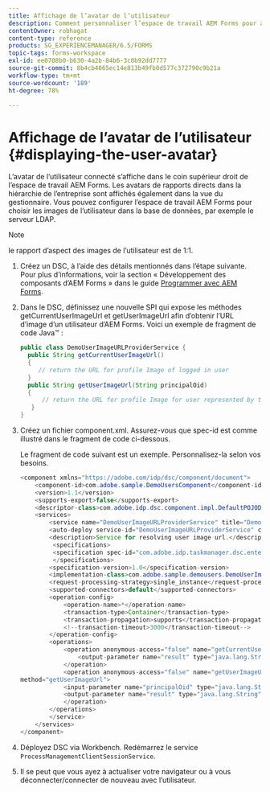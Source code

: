 ```yaml
---
title: Affichage de l’avatar de l’utilisateur
description: Comment personnaliser l’espace de travail AEM Forms pour afficher l’image d’un utilisateur connecté.
contentOwner: robhagat
content-type: reference
products: SG_EXPERIENCEMANAGER/6.5/FORMS
topic-tags: forms-workspace
exl-id: ee0708b0-b630-4a2b-84b6-3c0b92dd7777
source-git-commit: 8b4cb4065ec14e813b49fb0d577c372790c9b21a
workflow-type: tm+mt
source-wordcount: '189'
ht-degree: 78%

---
```


# Affichage de l’avatar de l’utilisateur {#displaying-the-user-avatar}

L’avatar de l’utilisateur connecté s’affiche dans le coin supérieur droit de l’espace de travail AEM Forms. Les avatars de rapports directs dans la hiérarchie de l’entreprise sont affichés également dans la vue du gestionnaire. Vous pouvez configurer l’espace de travail AEM Forms pour choisir les images de l’utilisateur dans la base de données, par exemple le serveur LDAP.

>[!NOTE]
>
>le rapport d’aspect des images de l’utilisateur est de 1:1.

1. Créez un DSC, à l’aide des détails mentionnés dans l’étape suivante. Pour plus d’informations, voir la section « Développement des composants d’AEM Forms » dans le guide [Programmer avec AEM Forms](https://www.adobe.com/go/learn_aemforms_programming_63_fr).
1. Dans le DSC, définissez une nouvelle SPI qui expose les méthodes getCurrentUserImageUrl et getUserImageUrl afin d’obtenir l’URL d’image d’un utilisateur d’AEM Forms. Voici un exemple de fragment de code Java™ :

   ```java
   public class DemoUserImageURLProviderService {
     public String getCurrentUserImageUrl()
     {
        // return the URL for profile Image of logged in user
     }
     public String getUserImageUrl(String principalOid)
     {
         // return the URL for profile Image for user represented by this principal Oid
      }
   }
   ```

1. Créez un fichier component.xml. Assurez-vous que spec-id est comme illustré dans le fragment de code ci-dessous.

   Le fragment de code suivant est un exemple. Personnalisez-la selon vos besoins.

   ```java
   <component xmlns="https://adobe.com/idp/dsc/component/document">
       <component-id>com.adobe.sample.DemoUsersComponent</component-id>
       <version>1.1</version>
       <supports-export>false</supports-export>
       <descriptor-class>com.adobe.idp.dsc.component.impl.DefaultPOJODescriptorImpl</descriptor-class>
       <services>
           <service name="DemoUserImageURLProviderService" title="Demo User ImageURL provider service" orchestrateable="false">
           <auto-deploy service-id="DemoUserImageURLProviderService" category-id="Demo Users Component DSC" major-version="1" minor-version="0" />
           <description>Service for resolving user image url.</description>
            <specifications>
            <specification spec-id="com.adobe.idp.taskmanager.dsc.enterprise.UserImageUrlProvider"/>
            </specifications>
           <specification-version>1.0</specification-version>
           <implementation-class>com.adobe.sample.demousers.DemoUserImageURLProviderService</implementation-class>
           <request-processing-strategy>single_instance</request-processing-strategy>
           <supported-connectors>default</supported-connectors>
           <operation-config>
               <operation-name>*</operation-name>
               <transaction-type>Container</transaction-type>
               <transaction-propagation>supports</transaction-propagation>
               <!--transaction-timeout>3000</transaction-timeout-->
           </operation-config>
           <operations>
               <operation anonymous-access="false" name="getCurrentUserImageUrl" method="getCurrentUserImageUrl">
                   <output-parameter name="result" type="java.lang.String"/>
               </operation>
               <operation anonymous-access="false" name="getUserImageUrl"
   method="getUserImageUrl">
               <input-parameter name="principalOid" type="java.lang.String"/>
               <output-parameter name="result" type="java.lang.String"/>
               </operation>
           </operations>
           </service>
       </services>
   </component>
   ```

1. Déployez DSC via Workbench. Redémarrez le service `ProcessManagementClientSessionService`.
1. Il se peut que vous ayez à actualiser votre navigateur ou à vous déconnecter/connecter de nouveau avec l’utilisateur.
